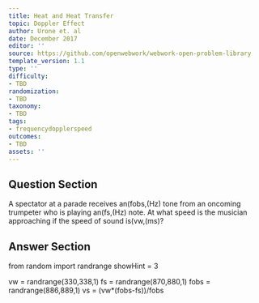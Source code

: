```yaml
---
title: Heat and Heat Transfer
topic: Doppler Effect
author: Urone et. al
date: December 2017
editor: ''
source: https://github.com/openwebwork/webwork-open-problem-library
template_version: 1.1
type: ''
difficulty:
- TBD
randomization:
- TBD
taxonomy:
- TBD
tags:
- frequencydopplerspeed
outcomes:
- TBD
assets: ''
---
```


## Question Section 

A spectator at a parade receives an(fobs,(Hz) tone from an oncoming trumpeter who is
playing an(fs,(Hz) note. At what speed is the musician approaching if the speed of
sound is(vw,(ms)?



## Answer Section

from random import randrange
showHint = 3

vw = randrange(330,338,1)
fs = randrange(870,880,1)
fobs = randrange(886,889,1)
vs = (vw*(fobs-fs))/fobs